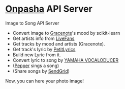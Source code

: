 # [Onpasha](http://hacklog.jp/works/3391) API Server

Image to Song API Server

* Convert image to [Gracenote](https://developer.gracenote.com/ja/web-api?language=ja)'s mood by scikit-learn
* Get artists info from [LiveFans](http://www.livefans.jp/)
* Get tracks by mood and artists (Gracenote).
* Get track's lyric by [PetitLyrics](http://petitlyrics.com/)
* Build new Lyric from it.
* Convert lyric to song by [YAMAHA VOCALODUCER](http://jp.yamaha.com/news_release/2013/13102104.html)
* ([Pepper](http://www.softbank.jp/robot/special/pepper/) sings a song)
* (Share songs by [SendGrid](https://sendgrid.kke.co.jp/))

Now, you can here your photo image!
